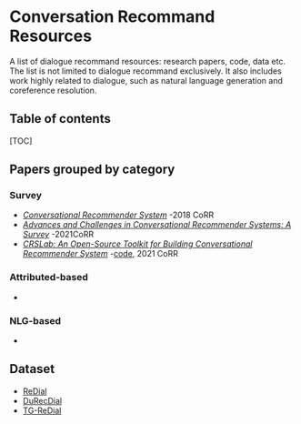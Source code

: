 
# Conversation Recommand Resources

A  list of dialogue recommand resources: research papers, code, data etc. The list is not limited to dialogue recommand exclusively. It also includes work highly related to dialogue, such as natural language generation and coreference resolution.

## Table of contents
[TOC]


## Papers grouped by category

### Survey

* [*Conversational Recommender System*](https://arxiv.org/pdf/1806.03277.pdf) -2018 CoRR
* [*Advances and Challenges in Conversational Recommender Systems: A Survey*](https://arxiv.org/pdf/2101.09459.pdf)
  -2021CoRR
* [*CRSLab: An Open-Source Toolkit for Building Conversational Recommender System*](https://arxiv.org/pdf/2101.00939.pdf) -[code](https://github.com/RUCAIBox/CRSLab), 2021 CoRR 

### Attributed-based

* 

### NLG-based

* 

## Dataset

* [ReDial](https://paperswithcode.com/dataset/redial)
* [DuRecDial](https://paperswithcode.com/dataset/durecdial)
* [TG-ReDial](https://paperswithcode.com/dataset/tg-redial)





